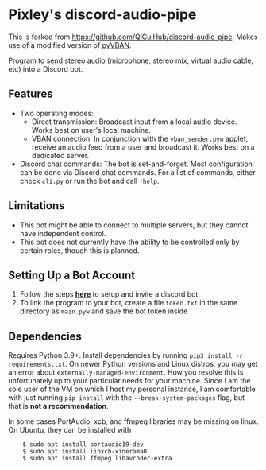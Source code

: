 # Pixley's discord-audio-pipe

This is forked from https://github.com/QiCuiHub/discord-audio-pipe.  Makes use of a modified version of [pyVBAN](https://github.com/TheStaticTurtle/pyVBAN).

Program to send stereo audio (microphone, stereo mix, virtual audio cable, etc) into a Discord bot.

## Features
* Two operating modes:
    * Direct transmission: Broadcast input from a local audio device.  Works best on user's local machine.
    * VBAN connection: In conjunction with the `vban_sender.pyw` applet, receive an audio feed from a user and broadcast it.  Works best on a dedicated server.
* Discord chat commands: The bot is set-and-forget.  Most configuration can be done via Discord chat commands.  For a list of commands, either check `cli.py` or run the bot and call `!help`.

## Limitations
* This bot might be able to connect to multiple servers, but they cannot have independent control.
* This bot does not currently have the ability to be controlled only by certain roles, though this is planned.

## Setting Up a Bot Account
1. Follow the steps [**here**](https://discordpy.readthedocs.io/en/latest/discord.html) to setup and invite a discord bot
2. To link the program to your bot, create a file ``token.txt`` in the same directory as `main.pyw` and save the bot token inside

## Dependencies
Requires Python 3.9+. Install dependencies by running `pip3 install -r requirements.txt`.  On newer Python versions and Linux distros, you may get an error about `externally-managed-environment`.  How you resolve this is unfortunately up to your particular needs for your machine.  Since I am the sole user of the VM on which I host my personal instance, I am comfortable with just running `pip install` with the `--break-system-packages` flag, but that is **not a recommendation**.

In some cases PortAudio, xcb, and ffmpeg libraries may be missing on linux. On Ubuntu, they can be installed with
```
    $ sudo apt install portaudio19-dev
    $ sudo apt install libxcb-xinerama0
    $ sudo apt install ffmpeg libavcodec-extra
```
